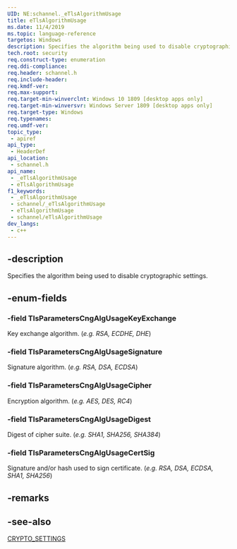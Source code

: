 ```yaml
---
UID: NE:schannel._eTlsAlgorithmUsage
title: eTlsAlgorithmUsage
ms.date: 11/4/2019
ms.topic: language-reference
targetos: Windows
description: Specifies the algorithm being used to disable cryptographic settings.
tech.root: security
req.construct-type: enumeration
req.ddi-compliance: 
req.header: schannel.h
req.include-header: 
req.kmdf-ver: 
req.max-support: 
req.target-min-winverclnt: Windows 10 1809 [desktop apps only]
req.target-min-winversvr: Windows Server 1809 [desktop apps only]
req.target-type: Windows
req.typenames: 
req.umdf-ver: 
topic_type:
 - apiref
api_type:
 - HeaderDef
api_location:
 - schannel.h
api_name:
 - _eTlsAlgorithmUsage
 - eTlsAlgorithmUsage
f1_keywords:
 - _eTlsAlgorithmUsage
 - schannel/_eTlsAlgorithmUsage
 - eTlsAlgorithmUsage
 - schannel/eTlsAlgorithmUsage
dev_langs:
 - c++
---
```


## -description

Specifies the algorithm being used to disable cryptographic settings.

## -enum-fields

### -field TlsParametersCngAlgUsageKeyExchange

Key exchange algorithm. (*e.g. RSA, ECDHE, DHE*)

### -field TlsParametersCngAlgUsageSignature

Signature algorithm. (*e.g. RSA, DSA, ECDSA*)

### -field TlsParametersCngAlgUsageCipher

Encryption algorithm. (*e.g. AES, DES, RC4*)

### -field TlsParametersCngAlgUsageDigest

Digest of cipher suite. (*e.g. SHA1, SHA256, SHA384*)

### -field TlsParametersCngAlgUsageCertSig

Signature and/or hash used to sign certificate. (*e.g. RSA, DSA, ECDSA, SHA1, SHA256*)

## -remarks

## -see-also

[CRYPTO_SETTINGS](ns-schannel-crypto_settings.md)

